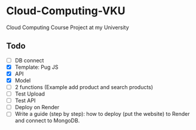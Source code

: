 # Cloud-Computing-VKU

Cloud Computing Course Project at my University

## Todo

- [ ] DB connect
- [x] Template: Pug JS
- [x] API
- [x] Model
- [ ] 2 functions (Example add product and search products)
- [ ] Test Upload
- [ ] Test API
- [ ] Deploy on Render
- [ ] Write a guide (step by step): how to deploy (put the website) to Render and connect to MongoDB.
